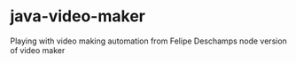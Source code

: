 # java-video-maker
Playing with video making automation from Felipe Deschamps node version of video maker
